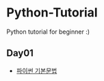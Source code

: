 # Python-Tutorial
Python tutorial for beginner :)

## Day01
* [파이썬 기본문법](/coding_test/Day01/README.md)
